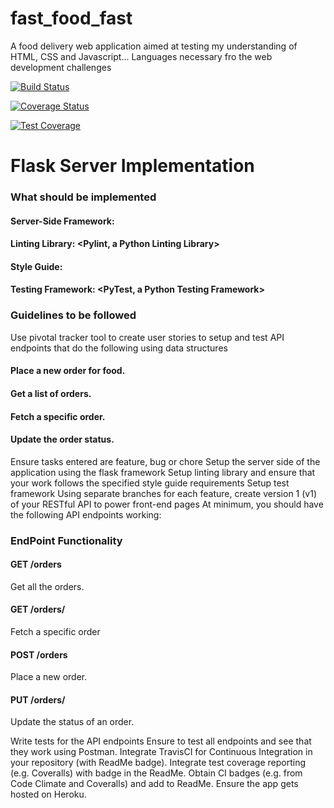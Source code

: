 # fast_food_fast
A food delivery web application aimed at testing my understanding of HTML, CSS and Javascript... Languages necessary fro the web development challenges

[![Build Status](https://travis-ci.com/GransonO/fast_food_fast.svg?branch=develop)](https://travis-ci.com/GransonO/fast_food_fast)

[![Coverage Status](https://coveralls.io/repos/github/GransonO/fast_food_fast/badge.svg?branch=develop)](https://coveralls.io/github/GransonO/fast_food_fast?branch=develop)

[![Test Coverage](https://api.codeclimate.com/v1/badges/21af8073dc13173e9504/test_coverage)](https://codeclimate.com/github/GransonO/fast_food_fast/test_coverage)

# Flask Server Implementation
### What should be implemented
#### Server-Side Framework: <Flask Python Framework>
#### Linting Library: <Pylint, a Python Linting Library>
#### Style Guide: <PEP8 Style Guide>
#### Testing Framework: <PyTest, a Python Testing Framework>
### Guidelines to be followed
Use pivotal tracker tool to create user stories to setup and test API endpoints that do the following using data structures
#### Place a new order for food.
#### Get a list of orders.
#### Fetch a specific order.
#### Update the order status.
Ensure tasks entered are feature, bug or chore
Setup the server side of the application using the flask framework
Setup linting library and ensure that your work follows the specified style guide requirements
Setup test framework
Using separate branches for each feature, create version 1 (v1) of your RESTful API to power front-end pages
At minimum, you should have the following API endpoints working:
       
### EndPoint Functionality
#### GET /orders
Get all the orders.
#### GET /orders/<orderId>
Fetch a specific order
#### POST /orders
Place a new order.
#### PUT /orders/<orderId>
Update the status of an order.

Write tests for the API endpoints
Ensure to test all endpoints and see that they work using Postman.
Integrate TravisCI for Continuous Integration in your repository (with ReadMe badge).
Integrate test coverage reporting (e.g. Coveralls) with badge in the ReadMe.
Obtain CI badges (e.g. from Code Climate and Coveralls) and add to ReadMe.
Ensure the app gets hosted on Heroku.
